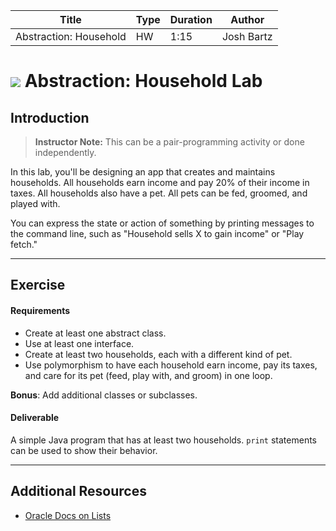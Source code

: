 | Title | Type | Duration | Author |
| -- | -- | -- | -- |
| Abstraction: Household | HW  | 1:15 | Josh Bartz |

# ![](https://ga-dash.s3.amazonaws.com/production/assets/logo-9f88ae6c9c3871690e33280fcf557f33.png) Abstraction: Household Lab

## Introduction

> **Instructor Note:** This can be a pair-programming activity or done independently.

In this lab, you'll be designing an app that creates and maintains households. All households earn income and pay 20% of their income in taxes. All households also have a pet. All pets can be fed, groomed, and played with.

You can express the state or action of something by printing messages to the command line, such as "Household sells X to gain income" or "Play fetch."

----

## Exercise

#### Requirements

- Create at least one abstract class.
- Use at least one interface.
- Create at least two households, each with a different kind of pet.
- Use polymorphism to have each household earn income, pay its taxes, and care for its pet (feed, play with, and groom) in one loop.

**Bonus**: Add additional classes or subclasses.

#### Deliverable

A simple Java program that has at least two households. `print` statements can be used to show their behavior.

---

## Additional Resources

- [Oracle Docs on Lists](https://docs.oracle.com/javase/8/docs/api/java/util/List.html)
